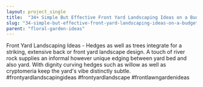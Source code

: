 ```yaml
---
layout: project_single
title:  "34+ Simple But Effective Front Yard Landscaping Ideas on a Budget"
slug: "34-simple-but-effective-front-yard-landscaping-ideas-on-a-budget"
parent: "floral-garden-ideas"
---
```

Front Yard Landscaping Ideas - Hedges as well as trees integrate for a striking, extensive back or front yard landscape design. A touch of river rock supplies an informal however unique edging between yard bed and also yard. With dignity curving hedges such as willow as well as cryptomeria keep the yard's vibe distinctly subtle. #frontyardlandscapingideas #frontyardlandscape #frontlawngardenideas